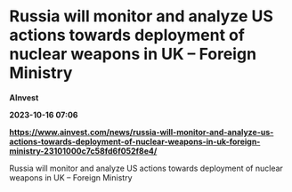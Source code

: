 # Russia will monitor and analyze US actions towards deployment of nuclear weapons in UK – Foreign Ministry
**AInvest**

**2023-10-16 07:06**

**https://www.ainvest.com/news/russia-will-monitor-and-analyze-us-actions-towards-deployment-of-nuclear-weapons-in-uk-foreign-ministry-23101000c7c58fd6f052f8e4/**

Russia will monitor and analyze US actions towards deployment of nuclear weapons in UK – Foreign Ministry